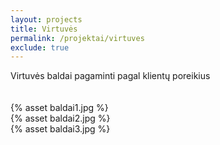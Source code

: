 ```yaml
---
layout: projects
title: Virtuvės
permalink: /projektai/virtuves
exclude: true
---
```


<div class="row">
    <div class="col-lg-12">
        <span class="color-text-light">Virtuvės baldai pagaminti pagal klientų poreikius</span>
    </div>
    <br />
    <br />
    <div class="col-lg-4 col-xs-6">
        {% asset baldai1.jpg %}
    </div>
    <div class="col-lg-4 col-xs-6">
        {% asset baldai2.jpg %}
    </div>
    <div class="col-lg-4 col-xs-6">
        {% asset baldai3.jpg %}
    </div>
</div>

<script src="https://unpkg.com/masonry-layout@4.2.2/dist/masonry.pkgd.min.js"></script>
